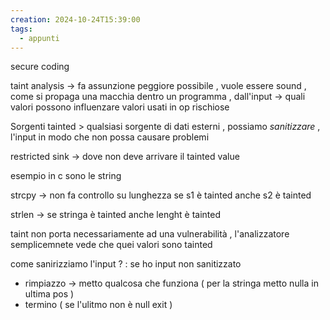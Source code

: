 ```yaml
---
creation: 2024-10-24T15:39:00
tags:
  - appunti
---
```

secure coding 

taint analysis -> fa assunzione peggiore possibile , vuole essere sound , come si propaga una macchia dentro un programma , dall'input -> quali valori possono influenzare valori usati in op rischiose 

Sorgenti tainted > qualsiasi sorgente di dati esterni , possiamo *sanitizzare* , l'input in modo che non  possa causare problemi

restricted sink -> dove non deve arrivare il tainted value 

esempio in c sono le string

strcpy -> non fa controllo su lunghezza se s1 è tainted anche s2 è tainted

strlen -> se stringa è tainted anche lenght è tainted 

taint  non porta necessariamente ad una vulnerabilità , l'analizzatore semplicemnete vede che quei valori sono tainted 

come sanirizziamo l'input ? : se ho input non sanitizzato
+ rimpiazzo -> metto qualcosa che funziona ( per la stringa metto nulla in ultima pos )
+ termino ( se l'ulitmo non è null exit )

